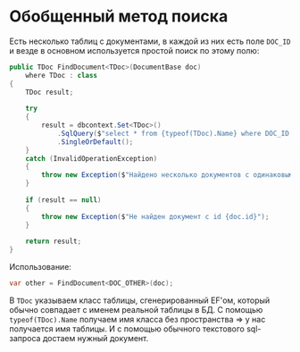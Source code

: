 # Обобщенный метод поиска

Есть несколько таблиц с документами, в каждой из них есть поле `DOC_ID` и везде в основном используется простой поиск по этому полю:

```c#
public TDoc FindDocument<TDoc>(DocumentBase doc)
    where TDoc : class
{
    TDoc result;
    
    try
    {
        result = dbcontext.Set<TDoc>()
            .SqlQuery($"select * from {typeof(TDoc).Name} where DOC_ID = {doc.id}")
            .SingleOrDefault();
    }
    catch (InvalidOperationException)
    {
        throw new Exception($"Найдено несколько документов с одинаковым id: {doc.id}");
    }
        
    if (result == null)
    {
        throw new Exception($"Не найден документ с id {doc.id}");
    }
        
    return result;
}
```

Использование:

```c#
var other = FindDocument<DOC_OTHER>(doc);
```

В `TDoc` указываем класс таблицы, сгенерированный EF'ом, который обычно совпадает с именем реальной таблицы в БД. С помощью `typeof(TDoc).Name` получаем имя класса без пространства => у нас получается имя таблицы. И с помощью обычного текстового sql-запроса достаем нужный документ.